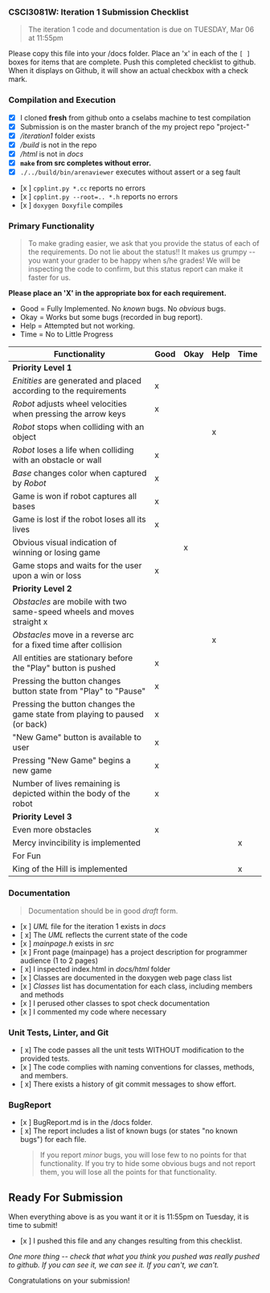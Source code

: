 ### CSCI3081W: Iteration 1 Submission Checklist

> The iteration 1 code and documentation is due on TUESDAY, Mar 06 at 11:55pm

Please copy this file into your /docs folder. Place an 'x' in each of the `[ ]` boxes for items that are complete. Push this completed checklist to github. When it displays on Github, it will show an actual checkbox with a check mark.

### Compilation and Execution

- [x] I cloned **fresh** from github onto a cselabs machine to test compilation
- [x] Submission is on the master branch of the my project repo "project-<username>"
- [x] _/iteration1_ folder exists
- [x] _/build_ is not in the repo
- [x] _/html_ is not in _docs_
- [x] **__`make` from src completes without error.__**
- [x] `./../build/bin/arenaviewer` executes without assert or a seg fault
- [x ] `cpplint.py *.cc` reports no errors
- [x ] `cpplint.py --root=.. *.h` reports no errors
- [x ] `doxygen Doxyfile` compiles

### Primary Functionality

> To make grading easier, we ask that you provide the status of each of the requirements. Do not lie about the status!! It makes us grumpy -- you want your grader to be happy when s/he grades! We will be inspecting the code to confirm,
but this status report can make it faster for us.

**__Please place an 'X' in the appropriate box for each requirement.__**
- Good = Fully Implemented. No _known_ bugs. No _obvious_ bugs.
- Okay = Works but some bugs (recorded in bug report).
- Help = Attempted but not working.
- Time = No to Little Progress

| Functionality | Good | Okay | Help | Time |
| -------- | -------- | -------- | -------- | --------- |
| **__Priority Level 1__** |
| _Enitities_ are generated and placed according to the requirements | x |  |  |  |
| _Robot_ adjusts wheel velocities when pressing the arrow keys | x |  |  |  |
| _Robot_ stops when colliding with an object |  |  |x  |  |
| _Robot_ loses a life when colliding with an obstacle or wall |x  |  |  |  |
| _Base_ changes color when captured by _Robot_ | x |  |  |  |
| Game is won if robot captures all bases | x |  |  |  |
| Game is lost if the robot loses all its lives | x |  |  |  |
| Obvious visual indication of winning or losing game |  | x |  |  |
| Game stops and waits for the user upon a win or loss |x  |  |  |   |
| **__Priority Level 2__** |
| _Obstacles_ are mobile with two same-speed wheels and moves straight x|  |  |  |   |
| _Obstacles_ move in a reverse arc for a fixed time after collision |  |  |x  |   |
| All entities are stationary before the "Play" button is pushed | x |  |  |   |
| Pressing the button changes button state from "Play" to "Pause" |x  |  |  |   |
| Pressing the button changes the game state from playing to paused (or back) | x |  |  |  |
| "New Game" button is available to user | x |  |  |  |
| Pressing "New Game" begins a new game |  x|  |  |  |
| Number of lives remaining is depicted within the body of the robot | x |  |  |   |
| **__Priority Level 3__** |
| Even more obstacles | x |  |  |   |
| Mercy invincibility is implemented |  |  |  | x  |
| For Fun |
| King of the Hill is implemented |  |  |  | x  |

### Documentation
> Documentation should be in good _draft_ form.

- [x ] _UML_ file for the iteration 1 exists in _docs_
- [ x] The _UML_ reflects the current state of the code
- [x ] _mainpage.h_ exists in _src_
- [x ] Front page (mainpage) has a project description for programmer audience (1 to 2 pages)
- [ x] I inspected index.html in _docs/html_ folder
- [x ] Classes are documented in the doxygen web page class list
- [x ] _Classes_ list has documentation for each class, including members and methods
- [x ] I perused other classes to spot check documentation
- [x ] I commented my code where necessary

### Unit Tests, Linter, and Git
- [ x] The code passes all the unit tests WITHOUT modification to the provided tests.
- [x ] The code complies with naming conventions for classes, methods, and members.
- [ x] There exists a history of git commit messages to show effort.

### BugReport
- [x ] BugReport.md is in the /docs folder.
- [ x] The report includes a list of known bugs (or states "no known bugs") for each file.
  > If you report _minor_ bugs, you will lose few to no points for that functionality.
  > If you try to hide some obvious bugs and not report them, you will lose all the points for that functionality.

## Ready For Submission

When everything above is as you want it or it is 11:55pm on Tuesday, it is time to submit!

- [x ] I pushed this file and any changes resulting from this checklist.

_One more thing -- check that what you think you pushed was really pushed to github. If you can see it, we can see it. If you can't, we can't._

Congratulations on your submission!
